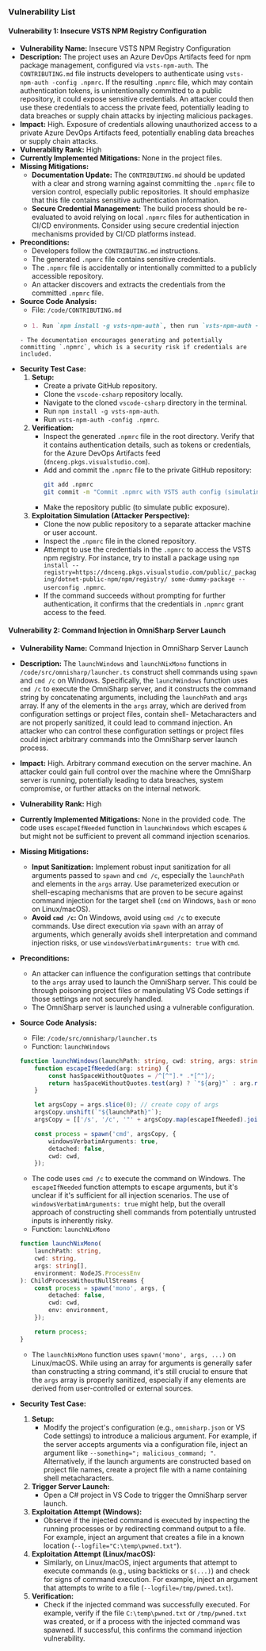 ### Vulnerability List

#### Vulnerability 1: Insecure VSTS NPM Registry Configuration

- **Vulnerability Name:** Insecure VSTS NPM Registry Configuration
- **Description:** The project uses an Azure DevOps Artifacts feed for npm package management, configured via `vsts-npm-auth`. The `CONTRIBUTING.md` file instructs developers to authenticate using `vsts-npm-auth -config .npmrc`. If the resulting `.npmrc` file, which may contain authentication tokens, is unintentionally committed to a public repository, it could expose sensitive credentials. An attacker could then use these credentials to access the private feed, potentially leading to data breaches or supply chain attacks by injecting malicious packages.
- **Impact:** High. Exposure of credentials allowing unauthorized access to a private Azure DevOps Artifacts feed, potentially enabling data breaches or supply chain attacks.
- **Vulnerability Rank:** High
- **Currently Implemented Mitigations:** None in the project files.
- **Missing Mitigations:**
    - **Documentation Update:** The `CONTRIBUTING.md` should be updated with a clear and strong warning against committing the `.npmrc` file to version control, especially public repositories. It should emphasize that this file contains sensitive authentication information.
    - **Secure Credential Management:** The build process should be re-evaluated to avoid relying on local `.npmrc` files for authentication in CI/CD environments. Consider using secure credential injection mechanisms provided by CI/CD platforms instead.
- **Preconditions:**
    - Developers follow the `CONTRIBUTING.md` instructions.
    - The generated `.npmrc` file contains sensitive credentials.
    - The `.npmrc` file is accidentally or intentionally committed to a publicly accessible repository.
    - An attacker discovers and extracts the credentials from the committed `.npmrc` file.
- **Source Code Analysis:**
    - File: `/code/CONTRIBUTING.md`
    - ```markdown
      1. Run `npm install -g vsts-npm-auth`, then run `vsts-npm-auth -config .npmrc` - This command will configure your credentials for the next command.
    ```
    - The documentation encourages generating and potentially committing `.npmrc`, which is a security risk if credentials are included.
- **Security Test Case:**
    1. **Setup:**
        - Create a private GitHub repository.
        - Clone the `vscode-csharp` repository locally.
        - Navigate to the cloned `vscode-csharp` directory in the terminal.
        - Run `npm install -g vsts-npm-auth`.
        - Run `vsts-npm-auth -config .npmrc`.
    2. **Verification:**
        - Inspect the generated `.npmrc` file in the root directory. Verify that it contains authentication details, such as tokens or credentials, for the Azure DevOps Artifacts feed (`dnceng.pkgs.visualstudio.com`).
        - Add and commit the `.npmrc` file to the private GitHub repository:
          ```bash
          git add .npmrc
          git commit -m "Commit .npmrc with VSTS auth config (simulating accidental commit)"
          ```
        - Make the repository public (to simulate public exposure).
    3. **Exploitation Simulation (Attacker Perspective):**
        - Clone the now public repository to a separate attacker machine or user account.
        - Inspect the `.npmrc` file in the cloned repository.
        - Attempt to use the credentials in the `.npmrc` to access the VSTS npm registry. For instance, try to install a package using `npm install --registry=https://dnceng.pkgs.visualstudio.com/public/_packaging/dotnet-public-npm/npm/registry/ some-dummy-package --userconfig .npmrc`.
        - If the command succeeds without prompting for further authentication, it confirms that the credentials in `.npmrc` grant access to the feed.

#### Vulnerability 2: Command Injection in OmniSharp Server Launch

- **Vulnerability Name:** Command Injection in OmniSharp Server Launch
- **Description:** The `launchWindows` and `launchNixMono` functions in `/code/src/omnisharp/launcher.ts` construct shell commands using `spawn` and `cmd /c` on Windows. Specifically, the `launchWindows` function uses `cmd /c` to execute the OmniSharp server, and it constructs the command string by concatenating arguments, including the `launchPath` and `args` array. If any of the elements in the `args` array, which are derived from configuration settings or project files, contain shell- Metacharacters and are not properly sanitized, it could lead to command injection. An attacker who can control these configuration settings or project files could inject arbitrary commands into the OmniSharp server launch process.
- **Impact:** High. Arbitrary command execution on the server machine. An attacker could gain full control over the machine where the OmniSharp server is running, potentially leading to data breaches, system compromise, or further attacks on the internal network.
- **Vulnerability Rank:** High
- **Currently Implemented Mitigations:** None in the provided code. The code uses `escapeIfNeeded` function in `launchWindows` which escapes `&` but might not be sufficient to prevent all command injection scenarios.
- **Missing Mitigations:**
    - **Input Sanitization:** Implement robust input sanitization for all arguments passed to `spawn` and `cmd /c`, especially the `launchPath` and elements in the `args` array.  Use parameterized execution or shell-escaping mechanisms that are proven to be secure against command injection for the target shell (`cmd` on Windows, `bash` or `mono` on Linux/macOS).
    - **Avoid `cmd /c`:**  On Windows, avoid using `cmd /c` to execute commands. Use direct execution via `spawn` with an array of arguments, which generally avoids shell interpretation and command injection risks, or use `windowsVerbatimArguments: true` with `cmd`.
- **Preconditions:**
    - An attacker can influence the configuration settings that contribute to the `args` array used to launch the OmniSharp server. This could be through poisoning project files or manipulating VS Code settings if those settings are not securely handled.
    - The OmniSharp server is launched using a vulnerable configuration.
- **Source Code Analysis:**
    - File: `/code/src/omnisharp/launcher.ts`
    - Function: `launchWindows`
    ```typescript
    function launchWindows(launchPath: string, cwd: string, args: string[]): IntermediateLaunchResult {
        function escapeIfNeeded(arg: string) {
            const hasSpaceWithoutQuotes = /^[^"].* .*[^"]/;
            return hasSpaceWithoutQuotes.test(arg) ? `"${arg}"` : arg.replace('&', '^&');
        }

        let argsCopy = args.slice(0); // create copy of args
        argsCopy.unshift(`"${launchPath}"`);
        argsCopy = [['/s', '/c', '"' + argsCopy.map(escapeIfNeeded).join(' ') + '"'].join(' ')];

        const process = spawn('cmd', argsCopy, {
            windowsVerbatimArguments: true,
            detached: false,
            cwd: cwd,
        });
    ```
    - The code uses `cmd /c` to execute the command on Windows. The `escapeIfNeeded` function attempts to escape arguments, but it's unclear if it's sufficient for all injection scenarios. The use of `windowsVerbatimArguments: true` might help, but the overall approach of constructing shell commands from potentially untrusted inputs is inherently risky.
    - Function: `launchNixMono`
    ```typescript
    function launchNixMono(
        launchPath: string,
        cwd: string,
        args: string[],
        environment: NodeJS.ProcessEnv
    ): ChildProcessWithoutNullStreams {
        const process = spawn('mono', args, {
            detached: false,
            cwd: cwd,
            env: environment,
        });

        return process;
    }
    ```
    - The `launchNixMono` function uses `spawn('mono', args, ...)` on Linux/macOS. While using an array for arguments is generally safer than constructing a string command, it's still crucial to ensure that the `args` array is properly sanitized, especially if any elements are derived from user-controlled or external sources.

- **Security Test Case:**
    1. **Setup:**
        - Modify the project's configuration (e.g., `omnisharp.json` or VS Code settings) to introduce a malicious argument. For example, if the server accepts arguments via a configuration file, inject an argument like `--something="; malicious_command; "`. Alternatively, if the launch arguments are constructed based on project file names, create a project file with a name containing shell metacharacters.
    2. **Trigger Server Launch:**
        - Open a C# project in VS Code to trigger the OmniSharp server launch.
    3. **Exploitation Attempt (Windows):**
        - Observe if the injected command is executed by inspecting the running processes or by redirecting command output to a file. For example, inject an argument that creates a file in a known location (`--logfile="C:\temp\pwned.txt"`).
    4. **Exploitation Attempt (Linux/macOS):**
        - Similarly, on Linux/macOS, inject arguments that attempt to execute commands (e.g., using backticks or `$(...)`) and check for signs of command execution. For example, inject an argument that attempts to write to a file (`--logfile=/tmp/pwned.txt`).
    5. **Verification:**
        - Check if the injected command was successfully executed. For example, verify if the file `C:\temp\pwned.txt` or `/tmp/pwned.txt` was created, or if a process with the injected command was spawned. If successful, this confirms the command injection vulnerability.